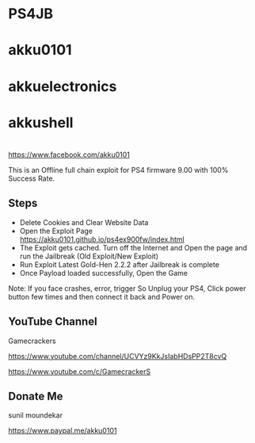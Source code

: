 # PS4JB
# akku0101
# akkuelectronics
# akkushell

#
https://www.facebook.com/akku0101

This is an Offline full chain exploit for PS4 firmware 9.00 with 100% Success Rate.

## Steps

* Delete Cookies and Clear Website Data
* Open the Exploit Page https://akku0101.github.io/ps4ex900fw/index.html
* The Exploit gets cached. Turn off the Internet and Open the page and run the Jailbreak (Old Exploit/New Exploit)
* Run Exploit Latest Gold-Hen 2.2.2 after Jailbreak is complete
* Once Payload loaded successfully, Open the Game

Note: If you face crashes, error, trigger
So Unplug your PS4, Click power button few times and then connect it back and Power on.

## YouTube Channel

Gamecrackers

https://www.youtube.com/channel/UCVYz9KkJsIabHDsPP2T8cvQ

https://www.youtube.com/c/GamecrackerS


## Donate Me
sunil moundekar

https://www.paypal.me/akku0101
